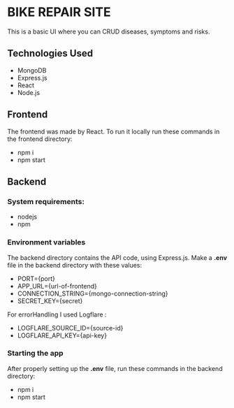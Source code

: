 # BIKE REPAIR SITE

This is a basic UI where you can CRUD diseases, symptoms and risks.

## Technologies Used

- MongoDB
- Express.js
- React
- Node.js

## Frontend

The frontend was made by React. To run it locally run these commands in the frontend directory:

- npm i
- npm start

## Backend

### System requirements:

- nodejs
- npm

### Environment variables

The backend directory contains the API code, using Express.js. Make a **.env** file in the backend directory with these values:

- PORT={port}
- APP_URL={url-of-frontend}
- CONNECTION_STRING={mongo-connection-string}
- SECRET_KEY={secret}

For errorHandling I used Logflare :

- LOGFLARE_SOURCE_ID={source-id}
- LOGFLARE_API_KEY={api-key}

### Starting the app

After properly setting up the **.env** file, run these commands in the backend directory:

- npm i
- npm start
